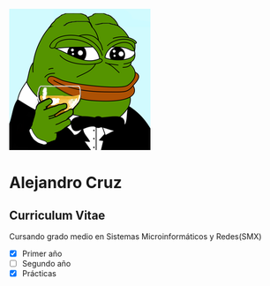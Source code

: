 ![Image](images/CVavatar.png)

# Alejandro Cruz
## Curriculum Vitae


Cursando grado medio en Sistemas Microinformáticos y Redes(SMX)
- [x] Primer año
- [ ] Segundo año
- [x] Prácticas
